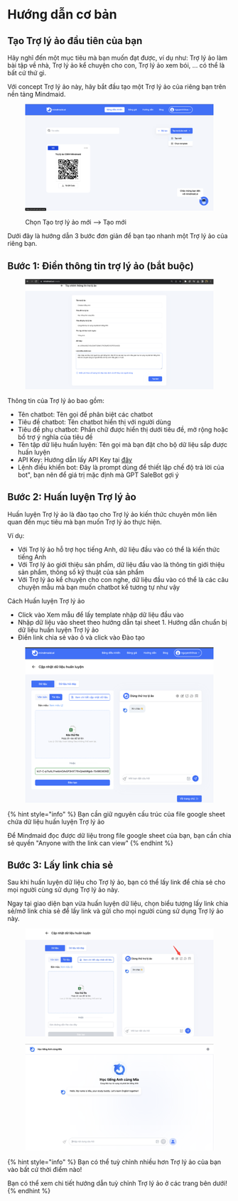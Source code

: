 # Hướng dẫn cơ bản

## Tạo Trợ lý ảo đầu tiên của bạn

Hãy nghĩ đến một mục tiêu mà bạn muốn đạt được, ví dụ như: Trợ lý ảo làm bài tập về nhà, Trợ lý ảo kể chuyện cho con, Trợ lý ảo xem bói, ... có thể là bất cứ thứ gì.&#x20;

Với concept Trợ lý ảo này, hãy bắt đầu tạo một Trợ lý ảo của riêng bạn trên nền tảng Mindmaid.&#x20;

<figure><img src="../.gitbook/assets/image (6).png" alt=""><figcaption><p>Chọn Tạo trợ lý ảo mới --> Tạo mới</p></figcaption></figure>

Dưới đây là hướng dẫn 3 bước đơn giản để bạn tạo nhanh một Trợ lý ảo của riêng bạn.

## Bước 1: Điền thông tin trợ lý ảo (bắt buộc)

<figure><img src="../.gitbook/assets/image (10).png" alt=""><figcaption></figcaption></figure>

Thông tin của Trợ lý ảo bao gồm:

* Tên chatbot: Tên gọi để phân biệt các chatbot
* Tiêu đề chatbot: Tên chatbot hiển thị với người dùng
* Tiêu đề phụ chatbot: Phần chữ được hiển thị dưới tiêu đề, mở rộng hoặc bổ trợ ý nghĩa của tiêu đề
* Tên tập dữ liệu huấn luyện: Tên gọi mà bạn đặt cho bộ dữ liệu sắp được huấn luyện
* API Key: Hướng dẫn lấy API Key tại [đây](https://workbetter.vn/huong-dan-lay-chatgpt-api-key/)
* Lệnh điều khiển bot: Đây là prompt dùng để thiết lập chế độ trả lời của bot", bạn nên để giá trị mặc định mà GPT SaleBot gợi ý

## Bước 2: Huấn luyện Trợ lý ảo&#x20;

Huấn luyện Trợ lý ảo là đào tạo cho Trợ lý ảo kiến thức chuyên môn liên quan đến mục tiêu mà bạn muốn Trợ lý ảo thực hiện.

Ví dụ:

* Với Trợ lý ảo hỗ trợ học tiếng Anh, dữ liệu đầu vào có thể là kiến thức tiếng Anh&#x20;
* Với Trợ lý ảo giới thiệu sản phẩm, dữ liệu đầu vào là thông tin giới thiệu sản phẩm, thông số kỹ thuật của sản phẩm
* Với Trợ lý ảo kể chuyện cho con nghe, dữ liệu đầu vào có thể là các câu chuyện mẫu mà bạn muốn chatbot kể tương tự như vậy

Cách Huấn luyện Trợ lý ảo&#x20;

* Click vào Xem mẫu để lấy template nhập dữ liệu đầu vào&#x20;
* Nhập dữ liệu vào sheet theo hướng dẫn tại sheet 1. Hướng dẫn chuẩn bị dữ liệu huấn luyện Trợ lý ảo&#x20;
* Điền link chia sẻ vào ô và click vào Đào tạo

<figure><img src="../.gitbook/assets/image (12).png" alt=""><figcaption></figcaption></figure>



{% hint style="info" %}
Bạn cần giữ nguyên cấu trúc của file google sheet chứa dữ liệu huấn luyện Trợ lý ảo&#x20;

Để Mindmaid đọc được dữ liệu trong file google sheet của bạn, bạn cần chia sẻ quyền "Anyone with the link can view"&#x20;
{% endhint %}

## Bước 3: Lấy link chia sẻ&#x20;

Sau khi huấn luyện dữ liệu cho Trợ lý ảo, bạn có thể lấy link để chia sẻ cho mọi người cùng sử dụng Trợ lý ảo này.&#x20;

Ngay tại giao diện bạn vừa huấn luyện dữ liệu, chọn biểu tượng lấy link chia sẻ/mở link chia sẻ để lấy link và gửi cho mọi người cùng sử dụng Trợ lý ảo này.

<figure><img src="../.gitbook/assets/image (14).png" alt=""><figcaption></figcaption></figure>

<figure><img src="../.gitbook/assets/image (15).png" alt=""><figcaption></figcaption></figure>

{% hint style="info" %}
Bạn có thể tuỳ chỉnh nhiều hơn Trợ lý ảo của bạn vào bất cứ thời điểm nào!

Bạn có thể xem chi tiết hướng dẫn tuỳ chỉnh Trợ lý ảo ở các trang bên dưới!
{% endhint %}
